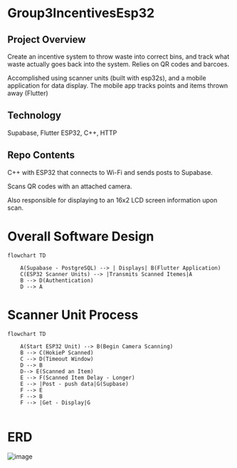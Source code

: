 # Group3IncentivesEsp32


## Project Overview

Create an incentive system to throw waste into correct bins, and track what waste actually goes back into the system. Relies on QR codes and barcoes.

Accomplished using scanner units (built with esp32s), and a mobile application for data display. The mobile app tracks points and items thrown away (Flutter)


## Technology

Supabase, Flutter
ESP32, C++, HTTP

## Repo Contents

C++ with ESP32 that connects to Wi-Fi and sends posts to Supabase.

Scans QR codes with an attached camera.

Also responsible for displaying to an 16x2 LCD screen information upon scan. 

# Overall Software Design
```mermaid
flowchart TD

    A(Supabase - PostgreSQL) --> | Displays| B(Flutter Application)
    C(ESP32 Scanner Units) --> |Transmits Scanned Itemes|A
    B --> D(Authentication)
    D --> A 

```

# Scanner Unit Process
```mermaid
flowchart TD

    A(Start ESP32 Unit) --> B(Begin Camera Scanning)
    B --> C(HokieP Scanned)
    C --> D(Timeout Window)
    D --> B
    D--> E(Scanned an Item)
    E --> F(Scanned Item Delay - Longer)
    E --> |Post - push data|G(Supbase)
    F --> E
    F --> B
    F --> |Get - Display|G
    

```
# ERD

![image](https://github.com/user-attachments/assets/94af8931-4a54-44d4-bbbf-bbde375e9825)
